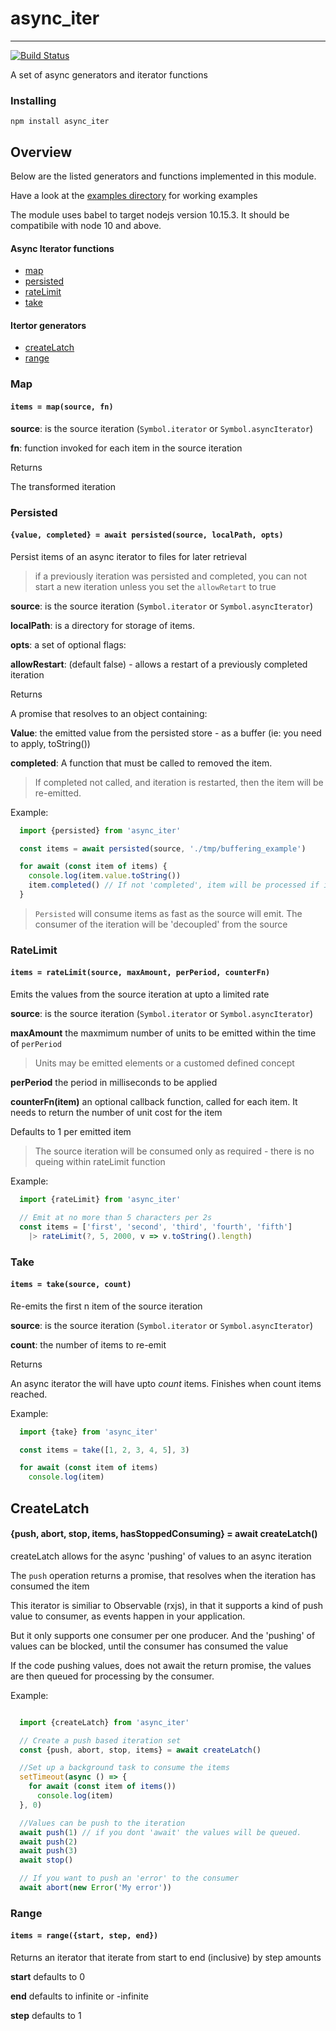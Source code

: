 # async_iter
-----------------

[![Build Status](https://travis-ci.com/vipoo/async_iter.svg?branch=master)](https://travis-ci.com/vipoo/async_iter_persited)

A set of async generators and iterator functions

### Installing

`npm install async_iter`

## Overview

Below are the listed generators and functions implemented in this module.

Have a look at the [examples directory](https://github.com/vipoo/async_iter/tree/master/src/examples) for working examples

The module uses babel to target nodejs version 10.15.3.  It should be compatibile
with node 10 and above.

#### Async Iterator functions

* [map](#map)
* [persisted](#persisted)
* [rateLimit](#ratelimit)
* [take](#take)

#### Itertor generators

* [createLatch](#createlatch)
* [range](#range)

### Map
#### `items = map(source, fn)`

**source**: is the source iteration (`Symbol.iterator` or `Symbol.asyncIterator`)

**fn**: function invoked for each item in the source iteration

Returns

The transformed iteration

### Persisted
#### `{value, completed} = await persisted(source, localPath, opts)`

Persist items of an async iterator to files for later retrieval

> if a previously iteration was persisted and completed, you can not start a
> new iteration unless you set the `allowRetart` to true

**source**: is the source iteration (`Symbol.iterator` or `Symbol.asyncIterator`)

**localPath**: is a directory for storage of items.

**opts**: a set of optional flags:

**allowRestart**: (default false) - allows a restart of a previously completed iteration

Returns

A promise that resolves to an object containing:

**Value**: the emitted value from the persisted store -
  as a buffer (ie: you need to apply, toString())

**completed**: A function that must be called to removed the item.
> If completed not called, and iteration is restarted, then the item will be re-emitted.

Example:

```javascript
  import {persisted} from 'async_iter'

  const items = await persisted(source, './tmp/buffering_example')

  for await (const item of items) {
    console.log(item.value.toString())
    item.completed() // If not 'completed', item will be processed if items iterator restarted.
  }

```

> `Persisted` will consume items as fast as the source will emit.
The consumer of the iteration will be 'decoupled' from the source

### RateLimit
#### `items = rateLimit(source, maxAmount, perPeriod, counterFn)`

Emits the values from the source iteration at upto a limited rate


**source**: is the source iteration (`Symbol.iterator` or `Symbol.asyncIterator`)

**maxAmount** the maxmimum number of units to be emitted within the time of `perPeriod`
> Units may be emitted elements or a customed defined concept

**perPeriod** the period in milliseconds to be applied

**counterFn(item)** an optional callback function, called for each item.  It needs to
return the number of unit cost for the item

Defaults to 1 per emitted item

> The source iteration will be consumed only as required - there is no queing within rateLimit function

Example:

```javascript
  import {rateLimit} from 'async_iter'

  // Emit at no more than 5 characters per 2s
  const items = ['first', 'second', 'third', 'fourth', 'fifth']
    |> rateLimit(?, 5, 2000, v => v.toString().length)

```


### Take
#### `items = take(source, count)`

Re-emits the first n item of the source iteration

**source**: is the source iteration (`Symbol.iterator` or `Symbol.asyncIterator`)

**count**: the number of items to re-emit

Returns

An async iterator the will have upto *count* items.  Finishes when count items reached.

Example:

```javascript
  import {take} from 'async_iter'

  const items = take([1, 2, 3, 4, 5], 3)

  for await (const item of items)
    console.log(item)

```

## CreateLatch
#### {push, abort, stop, items, hasStoppedConsuming} = await createLatch()

createLatch allows for the async 'pushing' of values to an async iteration

The `push` operation returns a promise, that resolves when the iteration has consumed the item

This iterator is similiar to Observable (rxjs), in that it supports a kind
of push value to consumer, as events happen in your application.

But it only supports one consumer per one producer.
And the 'pushing' of values can be blocked, until the consumer has consumed the value

If the code pushing values, does not await the return promise, the values are then queued
for processing by the consumer.

Example:

```javascript

  import {createLatch} from 'async_iter'

  // Create a push based iteration set
  const {push, abort, stop, items} = await createLatch()

  //Set up a background task to consume the items
  setTimeout(async () => {
    for await (const item of items())
      console.log(item)
  }, 0)

  //Values can be push to the iteration
  await push(1) // if you dont 'await' the values will be queued.
  await push(2)
  await push(3)
  await stop()

  // If you want to push an 'error' to the consumer
  await abort(new Error('My error'))

```


### Range
#### `items = range({start, step, end})`

Returns an iterator that iterate from start to end (inclusive) by step amounts

**start** defaults to 0

**end** defaults to infinite or -infinite

**step** defaults to 1

